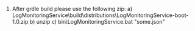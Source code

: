 1. After grdle build please use the following zip:
    a) LogMonitoringService\build\distributions\LogMonitoringService-boot-1.0.zip
    b) unzip
    c) bin\LogMonitoringService.bat "some.json"


